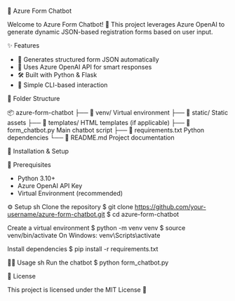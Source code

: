  🚀 Azure Form Chatbot

Welcome to Azure Form Chatbot! 🤖 This project leverages Azure OpenAI to generate dynamic JSON-based registration forms based on user input.

 ✨ Features

- 📝 Generates structured form JSON automatically
- 🔗 Uses Azure OpenAI API for smart responses
- 🛠️ Built with Python & Flask
- 🎯 Simple CLI-based interaction

 📂 Folder Structure

📦 azure-form-chatbot
├── 📂 venv/                  Virtual environment
├── 📂 static/                Static assets
├── 📂 templates/             HTML templates (if applicable)
├── 📄 form_chatbot.py        Main chatbot script
├── 📄 requirements.txt       Python dependencies
└── 📄 README.md              Project documentation


 🚀 Installation & Setup

 🔧 Prerequisites
- Python 3.10+
- Azure OpenAI API Key
- Virtual Environment (recommended)

 ⚙️ Setup
sh
 Clone the repository
$ git clone https://github.com/your-username/azure-form-chatbot.git
$ cd azure-form-chatbot

 Create a virtual environment
$ python -m venv venv
$ source venv/bin/activate    On Windows: venv\Scripts\activate

 Install dependencies
$ pip install -r requirements.txt


 🏃‍♂️ Usage
sh
 Run the chatbot
$ python form_chatbot.py

 📜 License

This project is licensed under the MIT License 📄


